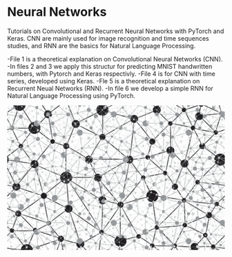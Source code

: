 # Neural Networks
Tutorials on Convolutional and Recurrent Neural Networks with PyTorch and Keras. CNN are mainly used for image recognition and time sequences studies, and RNN are the basics for Natural Language Processing.

-File 1 is a theoretical explanation on Convolutional Neural Networks (CNN).
-In files 2 and 3 we apply this structur for predicting MNIST handwritten numbers, with Pytorch and Keras respectivly.
-File 4 is for CNN with time series, developed using Keras.
-Fle 5 is a theoretical explanation on Recurrent Neual Networks (RNN).
-In file 6 we develop a simple RNN for Natural Language Processing using PyTorch.


<img src="images/cover.jpg" alt="Alt text that describes the graphic" title="Title text" />
